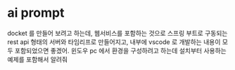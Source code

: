 # ai prompt
docket 를 만들어 보려고 하는데, 웹서비스를 포함하는 것으로 스프링 부트로 구동되는 rest api 형태의 서버와 타임리프로 만들어지고, 내부에 vscode 로 개발하는 내용이 모두 포함되었으면 좋겠어. 윈도우 pc 에서 환경을 구성하려고 하는데 설치부터 사용하는 예제를 포함해서 알려줘
